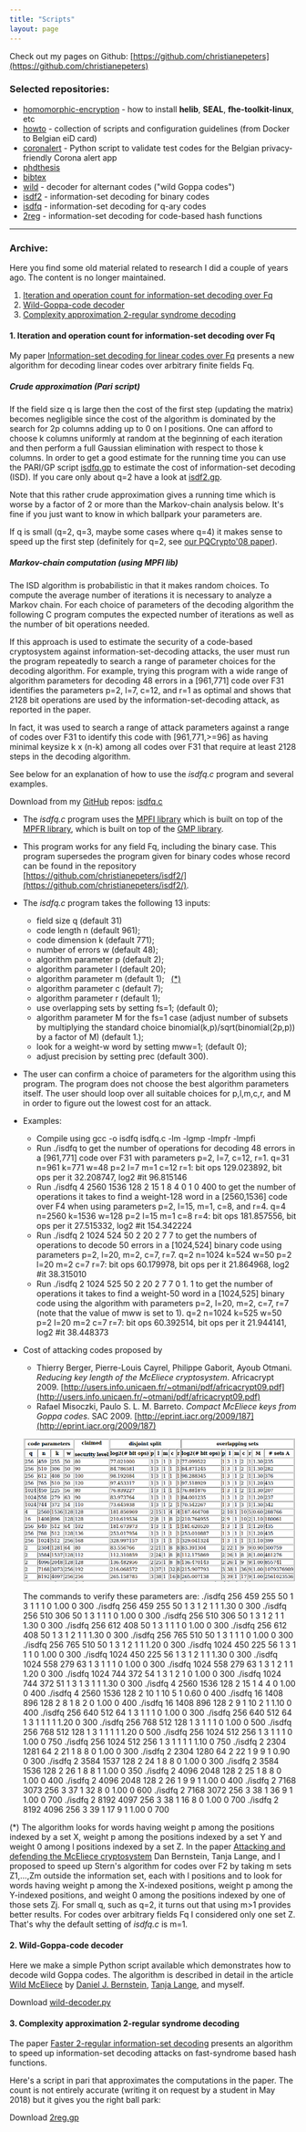 ```yaml
---
title: "Scripts"
layout: page
---
```


Check out my pages on Github: [https://github.com/christianepeters](https://github.com/christianepeters)

### Selected repositories:

- [homomorphic-encryption](https://github.com/christianepeters/homomorphic-encryption) - how to install **helib**, **SEAL**, **fhe-toolkit-linux**, etc
- [howto](https://github.com/christianepeters/howto) - collection of scripts and configuration guidelines (from Docker to Belgian eiD card)
- [coronalert](https://github.com/christianepeters/coronalert) - Python script to validate test codes for the Belgian privacy-friendly Corona alert app
- [phdthesis](https://github.com/christianepeters/phdthesis)
- [bibtex](https://github.com/christianepeters/bibtex)
- [wild](https://github.com/christianepeters/wild) - decoder for alternant codes ("wild Goppa codes")
- [isdf2](https://github.com/christianepeters/isdf2) - information-set decoding for binary codes
- [isdfq](https://github.com/christianepeters/isdfq) - information-set decoding for q-ary codes
- [2reg](https://github.com/christianepeters/2reg) - information-set decoding for code-based hash functions

* * *

### Archive:

Here you find some old material related to research I did a couple of years ago. The content is no longer maintained.

1. [Iteration and operation count for information-set decoding over Fq](#isdfq)
2. [Wild-Goppa-code decoder](#wild)
3. [Complexity approximation 2-regular syndrome decoding](#2reg)

#### 1\. Iteration and operation count for information-set decoding over Fq

My paper [Information-set decoding for linear codes over Fq](http://eprint.iacr.org/2009/589/) presents a new algorithm for decoding linear codes over arbitrary finite fields Fq.

##### Crude approximation (Pari script)

If the field size q is large then the cost of the first step (updating the matrix) becomes negligible since the cost of the algorithm is dominated by the search for 2p columns adding up to 0 on l positions. One can afford to choose k columns uniformly at random at the beginning of each iteration and then perform a full Gaussian elimination with respect to those k columns. In order to get a good estimate for the running time you can use the PARI/GP script [isdfq.gp](https://github.com/christianepeters/isdfq/blob/master/isdfq.gp) to estimate the cost of information-set decoding (ISD). If you care only about q=2 have a look at [isdf2.gp](https://github.com/christianepeters/isdf2/blob/master/isdf2.gp).

Note that this rather crude approximation gives a running time which is worse by a factor of 2 or more than the Markov-chain analysis below. It's fine if you just want to know in which ballpark your parameters are.

If q is small (q=2, q=3, maybe some cases where q=4) it makes sense to speed up the first step (definitely for q=2, see [our PQCrypto'08 paper](http://eprint.iacr.org/2008/318/)).

##### Markov-chain computation (using MPFI lib)

The ISD algorithm is probabilistic in that it makes random choices. To compute the average number of iterations it is necessary to analyze a Markov chain. For each choice of parameters of the decoding algorithm the following C program computes the expected number of iterations as well as the number of bit operations needed.

If this approach is used to estimate the security of a code-based cryptosystem against information-set-decoding attacks, the user must run the program repeatedly to search a range of parameter choices for the decoding algorithm. For example, trying this program with a wide range of algorithm parameters for decoding 48 errors in a \[961,771\] code over F31 identifies the parameters p=2, l=7, c=12, and r=1 as optimal and shows that 2128 bit operations are used by the information-set-decoding attack, as reported in the paper.

In fact, it was used to search a range of attack parameters against a range of codes over F31 to identify this code with \[961,771,>=96\] as having minimal keysize k x (n-k) among all codes over F31 that require at least 2128 steps in the decoding algorithm.

See below for an explanation of how to use the _isdfq.c_ program and several examples.

Download from my [GitHub](https://github.com/christianepeters/isdfq) repos: [isdfq.c](https://github.com/christianepeters/isdfq/blob/master/isdfq.c)

- The _isdfq.c_ program uses the [MPFI library](http://perso.ens-lyon.fr/nathalie.revol/software.html) which is built on top of the [MPFR library](http://www.mpfr.org/), which is built on top of the [GMP library](http://gmplib.org/).
- This program works for any field Fq, including the binary case. This program supersedes the program given for binary codes whose record can be found in the repository [https://github.com/christianepeters/isdf2/](https://github.com/christianepeters/isdf2/).
- The _isdfq.c_ program takes the following 13 inputs:
    - field size q (default 31)
    - code length n (default 961);
    - code dimension k (default 771);
    - number of errors w (default 48);
    - algorithm parameter p (default 2);
    - algorithm parameter l (default 20);
    - algorithm parameter m (default 1);   [(\*)](#m)
    - algorithm parameter c (default 7);
    - algorithm parameter r (default 1);
    - use overlapping sets by setting fs=1; (default 0);
    - algorithm parameter M for the fs=1 case (adjust number of subsets by multiplying the standard choice binomial(k,p)/sqrt(binomial(2p,p)) by a factor of M) (default 1.);
    - look for a weight-w word by setting mww=1; (default 0);
    - adjust precision by setting prec (default 300).
- The user can confirm a choice of parameters for the algorithm using this program. The program does not choose the best algorithm parameters itself. The user should loop over all suitable choices for p,l,m,c,r, and M in order to figure out the lowest cost for an attack.
- Examples:
    - Compile using gcc -o isdfq isdfq.c -lm -lgmp -lmpfr -lmpfi
    - Run ./isdfq to get the number of operations for decoding 48 errors in a \[961,771\] code over F31 with parameters p=2, l=7, c=12, r=1. q=31 n=961 k=771 w=48 p=2 l=7 m=1 c=12 r=1: bit ops 129.023892, bit ops per it 32.208747, log2 #it 96.815146
    - Run ./isdfq 4 2560 1536 128 2 15 1 8 4 0 1 0 400 to get the number of operations it takes to find a weight-128 word in a \[2560,1536\] code over F4 when using parameters p=2, l=15, m=1, c=8, and r=4. q=4 n=2560 k=1536 w=128 p=2 l=15 m=1 c=8 r=4: bit ops 181.857556, bit ops per it 27.515332, log2 #it 154.342224
    - Run ./isdfq 2 1024 524 50 2 20 2 7 7 to get the numbers of operations to decode 50 errors in a \[1024,524\] binary code using parameters p=2, l=20, m=2, c=7, r=7. q=2 n=1024 k=524 w=50 p=2 l=20 m=2 c=7 r=7: bit ops 60.179978, bit ops per it 21.864968, log2 #it 38.315010
    - Run ./isdfq 2 1024 525 50 2 20 2 7 7 0 1. 1 to get the number of operations it takes to find a weight-50 word in a \[1024,525\] binary code using the algorithm with parameters p=2, l=20, m=2, c=7, r=7 (note that the value of mww is set to 1). q=2 n=1024 k=525 w=50 p=2 l=20 m=2 c=7 r=7: bit ops 60.392514, bit ops per it 21.944141, log2 #it 38.448373
- Cost of attacking codes proposed by
    
    - Thierry Berger, Pierre-Louis Cayrel, Philippe Gaborit, Ayoub Otmani. _Reducing key length of the McEliece cryptosystem_. Africacrypt 2009. [http://users.info.unicaen.fr/~otmani/pdf/africacrypt09.pdf](http://users.info.unicaen.fr/~otmani/pdf/africacrypt09.pdf)
    - Rafael Misoczki, Paulo S. L. M. Barreto. _Compact McEliece keys from Goppa codes_. SAC 2009. [http://eprint.iacr.org/2009/187](http://eprint.iacr.org/2009/187)
    
    ![isdfq table; Table 6.1 on page 119 in my Ph.D. thesis](images/isdfq-table.jpg)
    
    The commands to verify these parameters are: ./isdfq 256 459 255 50 1 3 1 1 1 0 1.00 0 300 ./isdfq 256 459 255 50 1 3 1 2 1 1 1.30 0 300 ./isdfq 256 510 306 50 1 3 1 1 1 0 1.00 0 300 ./isdfq 256 510 306 50 1 3 1 2 1 1 1.30 0 300 ./isdfq 256 612 408 50 1 3 1 1 1 0 1.00 0 300 ./isdfq 256 612 408 50 1 3 1 2 1 1 1.30 0 300 ./isdfq 256 765 510 50 1 3 1 1 1 0 1.00 0 300 ./isdfq 256 765 510 50 1 3 1 2 1 1 1.20 0 300 ./isdfq 1024 450 225 56 1 3 1 1 1 0 1.00 0 300 ./isdfq 1024 450 225 56 1 3 1 2 1 1 1.30 0 300 ./isdfq 1024 558 279 63 1 3 1 1 1 0 1.00 0 300 ./isdfq 1024 558 279 63 1 3 1 2 1 1 1.20 0 300 ./isdfq 1024 744 372 54 1 3 1 2 1 0 1.00 0 300 ./isdfq 1024 744 372 51 1 3 1 3 1 1 1.30 0 300 ./isdfq 4 2560 1536 128 2 15 1 4 4 0 1.00 0 400 ./isdfq 4 2560 1536 128 2 10 1 10 5 1 0.60 0 400 ./isdfq 16 1408 896 128 2 8 1 8 2 0 1.00 0 400 ./isdfq 16 1408 896 128 2 9 1 10 2 1 1.10 0 400 ./isdfq 256 640 512 64 1 3 1 1 1 0 1.00 0 300 ./isdfq 256 640 512 64 1 3 1 1 1 1 1.20 0 300 ./isdfq 256 768 512 128 1 3 1 1 1 0 1.00 0 500 ./isdfq 256 768 512 128 1 3 1 1 1 1 1.20 0 500 ./isdfq 256 1024 512 256 1 3 1 1 1 0 1.00 0 750 ./isdfq 256 1024 512 256 1 3 1 1 1 1 1.10 0 750 ./isdfq 2 2304 1281 64 2 21 1 8 8 0 1.00 0 300 ./isdfq 2 2304 1280 64 2 22 1 9 9 1 0.90 0 300 ./isdfq 2 3584 1537 128 2 24 1 8 8 0 1.00 0 300 ./isdfq 2 3584 1536 128 2 26 1 8 8 1 1.00 0 350 ./isdfq 2 4096 2048 128 2 25 1 8 8 0 1.00 0 400 ./isdfq 2 4096 2048 128 2 26 1 9 9 1 1.00 0 400 ./isdfq 2 7168 3073 256 3 37 1 32 8 0 1.00 0 600 ./isdfq 2 7168 3072 256 3 38 1 36 9 1 1.00 0 700 ./isdfq 2 8192 4097 256 3 38 1 16 8 0 1.00 0 700 ./isdfq 2 8192 4096 256 3 39 1 17 9 1 1.00 0 700

(\*) The algorithm looks for words having weight p among the positions indexed by a set X, weight p among the positions indexed by a set Y and weight 0 among l positions indexed by a set Z. In the paper [Attacking and defending the McEliece cryptosystem](http://eprint.iacr.org/2008/318/) Dan Bernstein, Tanja Lange, and I proposed to speed up Stern's algorithm for codes over F2 by taking m sets Z1,...,Zm outside the information set, each with l positions and to look for words having weight p among the X-indexed positions, weight p among the Y-indexed positions, and weight 0 among the positions indexed by one of those sets Zj. For small q, such as q=2, it turns out that using m>1 provides better results. For codes over arbitrary fields Fq I considered only one set Z. That's why the default setting of _isdfq.c_ is m=1.

#### 2\. Wild-Goppa-code decoder

Here we make a simple Python script available which demonstrates how to decode wild Goppa codes. The algorithm is described in detail in the article [Wild McEliece](http://eprint.iacr.org/2010/410) by [Daniel J. Bernstein](http://cr.yp.to/djb.html), [Tanja Lange](http://www.hyperelliptic.org/tanja/), and myself.

Download [wild-decoder.py](https://github.com/christianepeters/wild/blob/master/wild-decoder.py)

#### 3\. Complexity approximation 2-regular syndrome decoding

The paper [Faster 2-regular information-set decoding](https://eprint.iacr.org/2011/120/) presents an algorithm to speed up information-set decoding attacks on fast-syndrome based hash functions.

Here's a script in pari that approximates the computations in the paper. The count is not entirely accurate (writing it on request by a student in May 2018) but it gives you the right ball park:

Download [2reg.gp](https://github.com/christianepeters/2reg/blob/master/2reg.gp)
